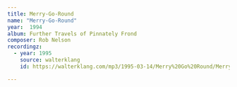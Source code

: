 ```yaml
---
title: Merry-Go-Round
name: "Merry-Go-Round"
year:  1994
album: Further Travels of Pinnately Frond
composer: Rob Nelson
recordingz:
  - year: 1995
    source: walterklang
    id: https://walterklang.com/mp3/1995-03-14/Merry%20Go%20Round/Merry_Go_Round.mp3

---
```


